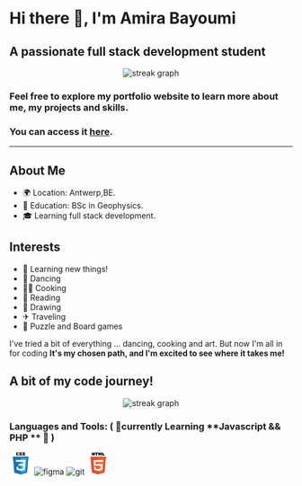 # Hi there 👋, I'm Amira Bayoumi
## A passionate full stack development student




<div align="center">
  <img src="https://user-images.githubusercontent.com/74038190/213760705-0d5bf320-4f43-4352-b74b-0889ae726bf7.gif" height="220" alt="streak graph"  />
</div>


### Feel free to explore my portfolio website to learn more about me, my projects and skills.
### You can access it [here](https://amira-portfolio.surge.sh/).

--------------------------------------------------------------------------


## About Me

- 🌍 Location: Antwerp,BE.
- 🏫 Education: BSc in Geophysics.
- 🎓 Learning full stack development.

## Interests

- 🔭 Learning new things!
- 💃 Dancing
- 👩‍🍳 Cooking
- 📖 Reading
- 🎨 Drawing
- ✈ Traveling
- 🧩 Puzzle and Board games

I've tried a bit of everything ... dancing, cooking and art. 
But now I'm all in for coding **It's my chosen path, and I'm excited to see
where it takes me!**





## A bit of my code journey!

<div align="center">
  <img src="https://streak-stats.demolab.com?user=amirabayoumi&locale=en&mode=daily&theme=dark&hide_border=false&border_radius=5&order=3" height="220" alt="streak graph"  />
</div>



### Languages and Tools: ( 🔭currently Learning **Javascript && PHP ** 🔭 ) 

<img src="https://raw.githubusercontent.com/devicons/devicon/master/icons/css3/css3-original-wordmark.svg" alt="css3" width="40" height="40"/> <img src="https://www.vectorlogo.zone/logos/figma/figma-icon.svg" alt="figma" width="40" height="40"/> <img src="https://www.vectorlogo.zone/logos/git-scm/git-scm-icon.svg" alt="git" width="40" height="40"/> <img src="https://raw.githubusercontent.com/devicons/devicon/master/icons/html5/html5-original-wordmark.svg" alt="html5" width="40" height="40"/>



